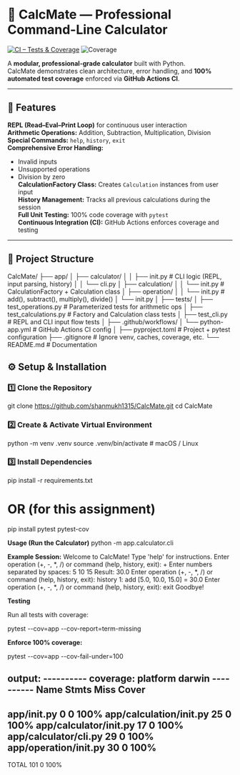 # 🧮 CalcMate — Professional Command-Line Calculator

[![CI – Tests & Coverage](https://github.com/shanmukh1315/CalcMate/actions/workflows/python-app.yml/badge.svg)](https://github.com/shanmukh1315/CalcMate/actions)
![Coverage](https://img.shields.io/badge/coverage-100%25-brightgreen)

A **modular, professional-grade calculator** built with Python.  
CalcMate demonstrates clean architecture, error handling, and **100% automated test coverage** enforced via **GitHub Actions CI**.

---

## 🚀 Features

**REPL (Read–Eval–Print Loop)** for continuous user interaction  
**Arithmetic Operations:** Addition, Subtraction, Multiplication, Division  
**Special Commands:** `help`, `history`, `exit`  
**Comprehensive Error Handling:**  
- Invalid inputs  
- Unsupported operations  
- Division by zero  
**CalculationFactory Class:** Creates `Calculation` instances from user input  
**History Management:** Tracks all previous calculations during the session  
**Full Unit Testing:** 100% code coverage with `pytest`  
**Continuous Integration (CI):** GitHub Actions enforces coverage and testing

---

## 🧩 Project Structure


CalcMate/
├── app/
│ ├── calculator/
│ │ ├── init.py # CLI logic (REPL, input parsing, history)
│ │ └── cli.py
│ ├── calculation/
│ │ └── init.py # CalculationFactory + Calculation class
│ ├── operation/
│ │ └── init.py # add(), subtract(), multiply(), divide()
│ └── init.py
│
├── tests/
│ ├── test_operations.py # Parameterized tests for arithmetic ops
│ ├── test_calculations.py # Factory and Calculation class tests
│ ├── test_cli.py # REPL and CLI input flow tests
│
├── .github/workflows/
│ └── python-app.yml # GitHub Actions CI config
│
├── pyproject.toml # Project + pytest configuration
├── .gitignore # Ignore venv, caches, coverage, etc.
└── README.md # Documentation


## ⚙️ Setup & Installation

### 1️⃣ Clone the Repository

git clone https://github.com/shanmukh1315/CalcMate.git
cd CalcMate


### 2️⃣ Create & Activate Virtual Environment

python -m venv .venv
source .venv/bin/activate      # macOS / Linux

### 3️⃣ Install Dependencies

pip install -r requirements.txt
# OR (for this assignment)
pip install pytest pytest-cov


**Usage (Run the Calculator)**
python -m app.calculator.cli


**Example Session:**
Welcome to CalcMate! Type 'help' for instructions.
Enter operation (+, -, *, /) or command (help, history, exit): +
Enter numbers separated by spaces: 5 10 15
Result: 30.0
Enter operation (+, -, *, /) or command (help, history, exit): history
1: add [5.0, 10.0, 15.0] = 30.0
Enter operation (+, -, *, /) or command (help, history, exit): exit
Goodbye!


**Testing**

Run all tests with coverage:

pytest --cov=app --cov-report=term-missing


**Enforce 100% coverage:**

pytest --cov=app --cov-fail-under=100

**output:**
---------- coverage: platform darwin ----------
Name                          Stmts   Miss  Cover
-------------------------------------------------
app/__init__.py                   0      0   100%
app/calculation/__init__.py      25      0   100%
app/calculator/__init__.py       17      0   100%
app/calculator/cli.py            29      0   100%
app/operation/__init__.py        30      0   100%
-------------------------------------------------
TOTAL                           101      0   100%
